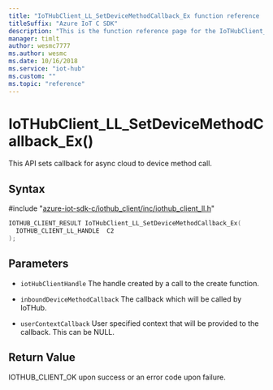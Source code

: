 ```yaml
---                             
title: "IoTHubClient_LL_SetDeviceMethodCallback_Ex function reference | Microsoft Docs" 
titleSuffix: "Azure IoT C SDK"            
description: "This is the function reference page for the IoTHubClient_LL_SetDeviceMethodCallback_Ex() function in the Azure IoT C SDK. This SDK is used with Azure IoT Hub and Azure IoT Hub Device Provisioning Service"            
manager: timlt                 
author: wesmc7777              
ms.author: wesmc               
ms.date: 10/16/2018                    
ms.service: "iot-hub"             
ms.custom: ""                
ms.topic: "reference"        
---                            
```


# IoTHubClient_LL_SetDeviceMethodCallback_Ex()

This API sets callback for async cloud to device method call.

## Syntax

\#include "[azure-iot-sdk-c/iothub_client/inc/iothub_client_ll.h](../iothub-client-ll-h.md)"  
```C
IOTHUB_CLIENT_RESULT IoTHubClient_LL_SetDeviceMethodCallback_Ex(
  IOTHUB_CLIENT_LL_HANDLE  C2
);
```

## Parameters
* `iotHubClientHandle` The handle created by a call to the create function. 

* `inboundDeviceMethodCallback` The callback which will be called by IoTHub. 

* `userContextCallback` User specified context that will be provided to the callback. This can be NULL.

## Return Value
IOTHUB_CLIENT_OK upon success or an error code upon failure.

